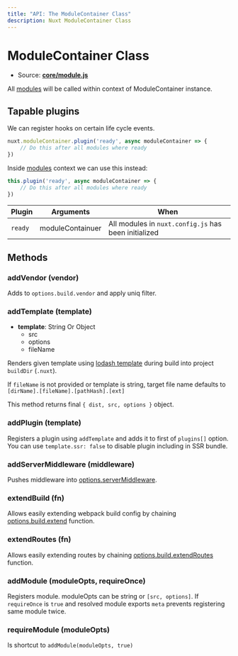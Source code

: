 ```yaml
---
title: "API: The ModuleContainer Class"
description: Nuxt ModuleContainer Class
---
```


# ModuleContainer Class

- Source: **[core/module.js](https://github.com/nuxt/nuxt.js/blob/dev/lib/core/module.js)**

All [modules](/guide/modules) will be called within context of ModuleContainer instance.

## Tapable plugins

We can register hooks on certain life cycle events.

```js
nuxt.moduleContainer.plugin('ready', async moduleContainer => {
    // Do this after all modules where ready
})
```

Inside [modules](/guide/modules) context we can use this instead:

```js
this.plugin('ready', async moduleContainer => {
    // Do this after all modules where ready
})
```

Plugin               | Arguments                 | When
---------------------|---------------------------|--------------------------------------------------------------
`ready`              | moduleContainuer          | All modules in `nuxt.config.js` has been initialized


## Methods

### addVendor (vendor)
Adds to `options.build.vendor` and apply uniq filter.

### addTemplate (template)
- **template**: String Or Object
    - src
    - options
    - fileName

Renders given template using [lodash template](https://lodash.com/docs/4.17.4#template) during build into project `buildDir` (`.nuxt`).

If `fileName` is not provided or template is string, target file name defaults to `[dirName].[fileName].[pathHash].[ext]`

This method returns final `{ dist, src, options }` object.

### addPlugin (template)

Registers a plugin using `addTemplate` and adds it to first of `plugins[]` option.
You can use `template.ssr: false` to disable plugin including in SSR bundle.

### addServerMiddleware (middleware)

Pushes middleware into [options.serverMiddleware](/api/configuration-servermiddleware). 

### extendBuild (fn)

Allows easily extending webpack build config by chaining [options.build.extend](/api/configuration-build#extend) function.

### extendRoutes (fn)

Allows easily extending routes by chaining [options.build.extendRoutes](/api/configuration-router#extendroutes) function.

### addModule (moduleOpts, requireOnce) 

Registers module. moduleOpts can be string or `[src, options]`.
If `requireOnce` is `true` and resolved module exports `meta` prevents registering same module twice.

### requireModule (moduleOpts)

Is shortcut to `addModule(moduleOpts, true)`